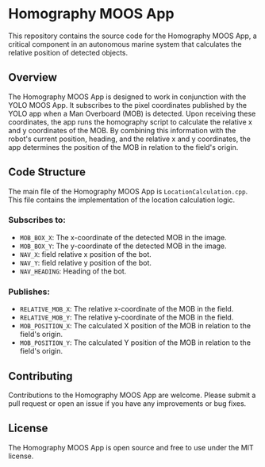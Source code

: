 # Homography MOOS App

This repository contains the source code for the Homography MOOS App, a critical component in an autonomous marine system that calculates the relative position of detected objects.

## Overview

The Homography MOOS App is designed to work in conjunction with the YOLO MOOS App. It subscribes to the pixel coordinates published by the YOLO app when a Man Overboard (MOB) is detected. Upon receiving these coordinates, the app runs the homography script to calculate the relative x and y coordinates of the MOB. By combining this information with the robot's current position, heading, and the relative x and y coordinates, the app determines the position of the MOB in relation to the field's origin.

## Code Structure

The main file of the Homography MOOS App is `LocationCalculation.cpp`. This file contains the implementation of the location calculation logic.

### Subscribes to:

- `MOB_BOX_X`: The x-coordinate of the detected MOB in the image.
- `MOB_BOX_Y`: The y-coordinate of the detected MOB in the image.
- `NAV_X`: field relative x position of the bot.
- `NAV_Y`: field relative y position of the bot.
- `NAV_HEADING`: Heading of the bot.

### Publishes:

- `RELATIVE_MOB_X`: The relative x-coordinate of the MOB in the field.
- `RELATIVE_MOB_Y`: The relative y-coordinate of the MOB in the field.
- `MOB_POSITION_X`: The calculated X position of the MOB in relation to the field's origin.
- `MOB_POSITION_Y`: The calculated Y position of the MOB in relation to the field's origin.

## Contributing

Contributions to the Homography MOOS App are welcome. Please submit a pull request or open an issue if you have any improvements or bug fixes.

## License

The Homography MOOS App is open source and free to use under the MIT license.
